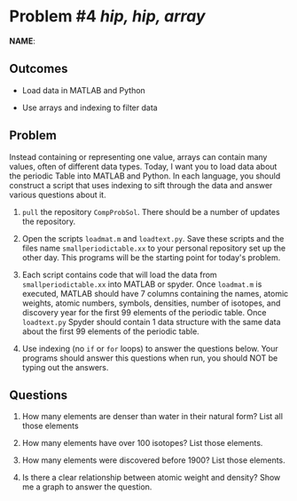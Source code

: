 Problem \#4 *hip, hip, array* 
=======================

**NAME**:

Outcomes 
--------

-   Load data in MATLAB and Python

-   Use arrays and indexing to filter data

Problem 
-------
Instead containing or representing one value, arrays can contain many values, often of different data types. Today, I want you to load data about the periodic Table into MATLAB and Python. In each language, you should construct a script that uses indexing to sift through the data and answer various questions about it.

1.  `pull` the repository `CompProbSol`. There should be a number of updates the repository.

2.  Open the scripts `loadmat.m` and `loadtext.py`. Save these scripts and the files name `smallperiodictable.xx` to your personal repository set up the other day. This programs will be the starting point for today's problem.

3.  Each script contains code that will load the data from `smallperiodictable.xx` into MATLAB or spyder. Once `loadmat.m` is executed, MATLAB should have 7 columns containing the names, atomic weights, atomic numbers, symbols, densities, number of isotopes, and discovery year for the first 99 elements of the periodic table. Once `loadtext.py` Spyder should contain 1 data structure with the same data about the first 99 elements of the periodic table.

4.  Use indexing (no `if` or `for` loops) to answer the questions below. Your programs should answer this questions when run, you should NOT be typing out the answers.

Questions 
-------

1. How many elements are denser than water in their natural form? List all those elements

2. How many elements have over 100 isotopes? List those elements.

3. How many elements were discovered before 1900? List those elements.

4. Is there a clear relationship between atomic weight and density? Show me a graph to answer the question.
